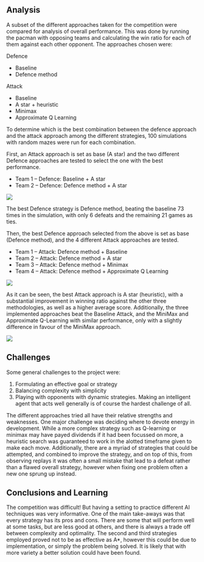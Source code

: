 ## Analysis

A subset of the different approaches taken for the competition were compared for analysis of overall performance. This was done by running the pacman with opposing teams and calculating the win ratio for each of them against each other opponent. The approaches chosen were:

Defence
* Baseline
* Defence method

Attack
* Baseline
* A star + heuristic
* Minimax
* Approximate Q Learning

To determine which is the best combination between the defence approach and the attack approach among the different strategies, 100 simulations with random mazes were run for each combination. 

First, an Attack approach is set as base (A star) and the two different Defence approaches are tested to select the one with the best performance. 
* Team 1 – Defence:  Baseline + A star
* Team 2 – Defence:  Defence method + A star

![](https://i.imgur.com/7aEGE6R.png)

The best Defence strategy is Defence method, beating the baseline 73 times in the simulation, with only 6 defeats and the remaining 21 games as ties.

Then, the best Defence approach selected from the above is set as base (Defence method), and the 4 different Attack approaches are tested.
* Team 1 – Attack:  Defence method + Baseline
* Team 2 – Attack:  Defence method + A star
* Team 3 – Attack:  Defence method + Minimax
* Team 4 – Attack:  Defence method + Approximate Q Learning

![](https://i.imgur.com/9hTjIQu.png)

As it can be seen, the best Attack approach is A star (heuristic), with a substantial improvement in winning ratio against the other three methodologies, as well as a higher average score. Additionally, the three implemented approaches beat the Baseline Attack, and the MiniMax and Approximate Q-Learning with similar performance, only with a slightly difference in favour of the MiniMax approach.

![](images/comp-performance.png)

## Challenges  

Some general challenges to the project were:
1) Formulating an effective goal or strategy
2) Balancing complexity with simplicity
3) Playing with opponents with dynamic strategies. Making an intelligent agent that acts well generally is of course the hardest challenge of all. 

The different approaches tried all have their relative strengths and weaknesses. One major challenge was deciding where to devote energy in development. While a more complex strategy such as Q-learning or minimax may have payed dividends if it had been focussed on more, a heuristic search was guaranteed to work in the alotted timeframe given to make each move. Additionally, there are a myriad of strategies that could be attempted, and combined to improve the strategy, and on top of this, from observing replays it was often a small mistake that lead to a defeat rather than a flawed overall strategy, however when fixing one problem often a new one sprung up instead. 

## Conclusions and Learning

The competition was difficult! But having a setting to practice different AI techniques was very informative. One of the main take-aways was that every strategy has its pros and cons. There are some that will perform well at some tasks, but are less good at others, and there is always a trade off between complexity and optimality. 
The second and third strategies employed proved not to be as effective as A*, however this could be due to implementation, or simply the problem being solved. It is likely that with more variety a better solution could have been found.

